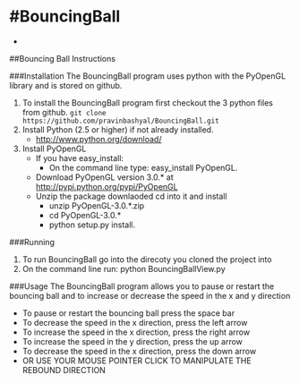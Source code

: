 #BouncingBall
============
*
##Bouncing Ball Instructions

###Installation
The BouncingBall program uses python with the PyOpenGL library and is stored on github.

1. To install the BouncingBall program first checkout the 3 python files from github.
    ```git clone https://github.com/pravinbashyal/BouncingBall.git ```
2. Install Python (2.5 or higher) if not already installed.
    * http://www.python.org/download/
3. Install PyOpenGL
    * If you have easy_install:
        - On the command line type: easy_install PyOpenGL.
    * Download PyOpenGL version 3.0.* at http://pypi.python.org/pypi/PyOpenGL
    * Unzip the package downlaoded cd into it and install
        - unzip PyOpenGL-3.0.*.zip
        - cd PyOpenGL-3.0.*
        - python setup.py install.

###Running

1. To run BouncingBall go into the direcoty you cloned the project into
2. On the command line run: python BouncingBallView.py

###Usage
The BouncingBall program allows you to pause or restart the bouncing ball and to increase or decrease the speed in the x and y direction

* To pause or restart the bouncing ball press the space bar
* To decrease the speed in the x direction, press the left arrow
* To increase the speed in the x direction, press the right arrow
* To increase the speed in the y direction, press the up arrow
* To decrease the speed in the x direction, press the down arrow
* OR USE YOUR MOUSE POINTER CLICK TO MANIPULATE THE REBOUND DIRECTION
